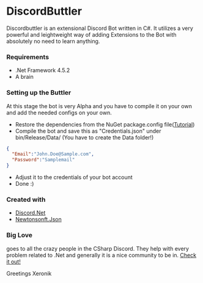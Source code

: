 # DiscordButtler

Discordbuttler is an extensional Discord Bot written in C#. It utilizes a very powerful and leightweight way of adding Extensions to the Bot with absolutely no need to learn anything. 

### Requirements
* .Net Framework 4.5.2
* A brain

### Setting up the Buttler
At this stage the bot is very Alpha and you have to compile it on your own and add the needed configs on your own. 
- Restore the dependencies from the NuGet package.config file([Tutorial](http://stackoverflow.com/questions/6876732/how-do-i-get-nuget-to-install-update-all-the-packages-in-the-packages-config))
- Compile the bot and save this as "Credentials.json" under bin/Release/Data/ (You have to create the Data folder!)
```json
{
  "Email":"John.Doe@Sample.com",
  "Password":"Samplemail"
}
```
- Adjust it to the credentials of your bot account
- Done :)

### Created with
* [Discord.Net](https://github.com/RogueException/Discord.Net)
* [Newtonsonft.Json](http://www.newtonsoft.com/json)

### Big Love
goes to all the crazy people in the CSharp Discord. They help with every problem related to .Net and generally it is a nice community to be in. [Check it out!](https://discord.gg/0np62rq4o8GnQO9l)

Greetings Xeronik
